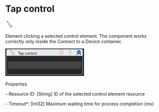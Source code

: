# Tap control

![](<../../../.gitbook/assets/0 (123).png>)

Element clicking a selected control element. The component works correctly only inside the Connect to a Device container.

![](<../../../.gitbook/assets/1 (130).png>)

Properties

&#x20;\- Resource ID: \[String] ID of the selected control element resource

&#x20;\- Timeout\*: \[Int32] Maximum waiting time for process completion (ms)

